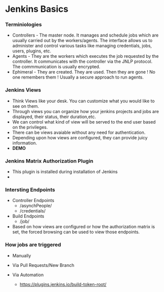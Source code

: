 # Jenkins Basics

### Terminiologies

- Controllers - The master node. It manages and schedule jobs which are usually carried out by the workers/agents. The interface allows us to administer and control various tasks like managing credentials, jobs, users, plugins, etc. 
- Agents - They are the workers which executes the job requested by the controller. It communicates with the controller via the JNLP protocol. The commmunication is usually encrypted.
- Ephimeral - They are created. They are used. Then they are gone ! No one remembers them ! Usually a secure approach to run agents.

### Jenkins Views

- Think Views like your desk. You can customize what you would like to see on them. 
- Through views you can organize how your jenkins projects and jobs are displayed, their status, their duration,etc.
- We can control what kind of view will be served to the end user based on the privileges.
- There can be views avaiable without any need for authentication.
- Depending upon how views are configured, they can provide juicy information.
- **DEMO**

### Jenkins Matrix Authorization Plugin
- This plugin is installed during installation of Jenkins
- 

### Intersting Endpoints

- Controller Endpoints
   - /asynchPeople/
   - /credentials/
- Build Endpoints
   - /job/
- Based on how views are configured or how the authorization matrix is set, the forced browsing can be used to view those endpoints.

### How jobs are triggered 

- Manually

- Via Pull Requests/New Branch

- Via Automation
   - https://plugins.jenkins.io/build-token-root/
